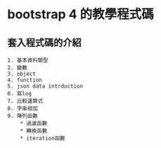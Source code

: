 # bootstrap 4 的教學程式碼
## 套入程式碼的介紹
    1. 基本資料類型
    2. 變數
    3. object
    4. function 
    5. json data intrduction
    6. 寫log
    7. 比較運算式
    8. 字串相加
    9. 陣列函數
        * 過濾函數
        * 轉換函數
        * iteration函數
